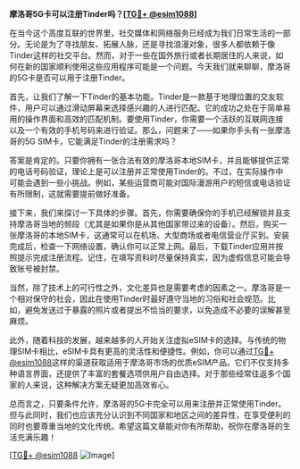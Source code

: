 **摩洛哥5G卡可以注册Tinder吗？[[TG💪+ @esim1088](https://t.me/s/esim1088)]**

在当今这个高度互联的世界里，社交媒体和网络服务已经成为我们日常生活的一部分。无论是为了寻找朋友、拓展人脉，还是寻找浪漫对象，很多人都依赖于像Tinder这样的社交平台。然而，对于一些在国外旅行或者长期居住的人来说，如何在新的国家顺利使用这些应用程序可能是一个问题。今天我们就来聊聊，摩洛哥的5G卡是否可以用于注册Tinder。

首先，让我们了解一下Tinder的基本功能。Tinder是一款基于地理位置的交友软件，用户可以通过滑动屏幕来选择感兴趣的人进行匹配。它的成功之处在于简单易用的操作界面和高效的匹配机制。要使用Tinder，你需要一个活跃的互联网连接以及一个有效的手机号码来进行验证。那么，问题来了——如果你手头有一张摩洛哥的5G SIM卡，它能满足Tinder的注册需求吗？

答案是肯定的。只要你拥有一张合法有效的摩洛哥本地SIM卡，并且能够提供正常的电话号码验证，理论上是可以注册并正常使用Tinder的。不过，在实际操作中可能会遇到一些小挑战。例如，某些运营商可能对国际漫游用户的短信或电话验证有所限制，这就需要提前做好准备。

接下来，我们来探讨一下具体的步骤。首先，你需要确保你的手机已经解锁并且支持摩洛哥当地的频段（尤其是如果你是从其他国家带过来的设备）。然后，购买一张摩洛哥的本地SIM卡，这通常可以在机场、大型商场或者电信营业厅买到。安装完成后，检查一下网络设置，确认你可以正常上网。最后，下载Tinder应用并按照提示完成注册流程。记住，在填写资料时尽量保持真实，因为虚假信息可能会导致账号被封禁。

当然，除了技术上的可行性之外，文化差异也是需要考虑的因素之一。摩洛哥是一个相对保守的社会，因此在使用Tinder时最好遵守当地的习俗和社会规范。比如，避免发送过于暴露的照片或者提出不恰当的要求，以免造成不必要的误解甚至麻烦。

此外，随着科技的发展，越来越多的人开始关注虚拟eSIM卡的选择。与传统的物理SIM卡相比，eSIM卡具有更高的灵活性和便捷性。例如，你可以通过[TG💪+ @esim1088](https://t.me/s/esim1088)这样的渠道获取适用于摩洛哥市场的优质eSIM产品。它们不仅支持多种语言界面，还提供了丰富的套餐选项供用户自由选择。对于那些经常往返多个国家的人来说，这种解决方案无疑更加高效省心。

总而言之，只要条件允许，摩洛哥的5G卡完全可以用来注册并正常使用Tinder。但与此同时，我们也应该充分认识到不同国家和地区之间的差异性，在享受便利的同时也要尊重当地的文化传统。希望这篇文章能对你有所帮助，祝你在摩洛哥的生活充满乐趣！

[[TG💪+ @esim1088](https://t.me/s/esim1088) ![Image](https://i.postimg.cc/4NQfJmqS/Snipaste-2025-05-13-00-14-12.png)]